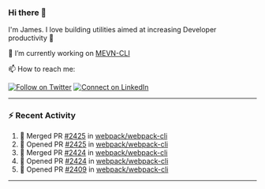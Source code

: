 ### Hi there 👋

I'm James. I love building utilities aimed at increasing Developer productivity :raised_hands: 

🔭 I’m currently working on [MEVN-CLI](https://github.com/madlabsinc/mevn-cli)

📫 How to reach me:

[![Follow on Twitter](https://img.shields.io/badge/--twitter?label=Twitter&logo=Twitter&style=social)](https://twitter.com/james_madhacks) [![Connect on LinkedIn](https://img.shields.io/badge/--linkedin?label=LinkedIn&logo=LinkedIn&style=social)](https://www.linkedin.com/in/jamesgeorge007)

---

### :zap: Recent Activity

<!--START_SECTION:activity-->
1. 🎉 Merged PR [#2425](https://github.com/webpack/webpack-cli/pull/2425) in [webpack/webpack-cli](https://github.com/webpack/webpack-cli)
2. 💪 Opened PR [#2425](https://github.com/webpack/webpack-cli/pull/2425) in [webpack/webpack-cli](https://github.com/webpack/webpack-cli)
3. 🎉 Merged PR [#2424](https://github.com/webpack/webpack-cli/pull/2424) in [webpack/webpack-cli](https://github.com/webpack/webpack-cli)
4. 💪 Opened PR [#2424](https://github.com/webpack/webpack-cli/pull/2424) in [webpack/webpack-cli](https://github.com/webpack/webpack-cli)
5. 💪 Opened PR [#2409](https://github.com/webpack/webpack-cli/pull/2409) in [webpack/webpack-cli](https://github.com/webpack/webpack-cli)
<!--END_SECTION:activity-->

---

<!--
**jamesgeorge007/jamesgeorge007** is a ✨ _special_ ✨ repository because its `README.md` (this file) appears on your GitHub profile.

Here are some ideas to get you started:

- 🌱 I’m currently learning ...
- 👯 I’m looking to collaborate on ...
- 🤔 I’m looking for help with ...
- 💬 Ask me about ...
- 😄 Pronouns: ...
- ⚡ Fun fact: ...
-->
